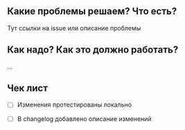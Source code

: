 ## Какие проблемы решаем? Что есть?

Тут ссылки на issue или описание проблемы

## Как надо? Как это должно работать?

...

## Чек лист

- [ ] Изменения протестированы локально
- [ ] В changelog добавлено описание изменений

